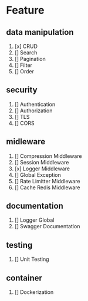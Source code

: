 # Feature

## data manipulation

1. [x] CRUD
2. [] Search
3. [] Pagination
4. [] Filter
5. [] Order

## security

1. [] Authentication
2. [] Authorization
3. [] TLS
4. [] CORS

## midleware

1. [] Compression Middleware
2. [] Session Middleware
3. [x] Logger Middleware
4. [] Global Exception
5. [] Rate Limitter Middleware
6. [] Cache Redis Middleware

## documentation

1. [] Logger Global
2. [] Swagger Documentation

## testing

1. [] Unit Testing

## container

1. [] Dockerization